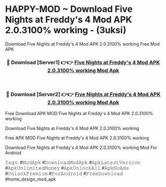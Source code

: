# HAPPY-MOD ~ Download Five Nights at Freddy's 4 Mod APK 2.0.3100% working - (3uksi)
Download Five Nights at Freddy's 4 Mod APK 2.0.3100% working Free Mod APK

<div align="center">
<h3>🔴 Download [Server1] 👉👉 <a href="https://apk-comot.site?title=Five_Nights_at_Freddy's_4_Mod_APK_2.0.3100%_working">Five Nights at Freddy's 4 Mod APK 2.0.3100% working Mod Apk</a></h3><br>

<h3>🔴 Download [Server2] 👉👉 <a href="https://apk-comot.site?title=Five_Nights_at_Freddy's_4_Mod_APK_2.0.3100%_working">Five Nights at Freddy's 4 Mod APK 2.0.3100% working Mod Apk</a></h3>
</div>


Free Download APK MOD Five Nights at Freddy's 4 Mod APK 2.0.3100% working

Download Five Nights at Freddy's 4 Mod APK 2.0.3100% working 

Free APK MOD Five Nights at Freddy's 4 Mod APK 2.0.3100% working 

Download Five Nights at Freddy's 4 Mod APK 2.0.3100% working Mod For Android

𝚃𝚊𝚐𝚜: #𝙼𝚘𝚍𝙰𝚙𝚔 #𝙳𝚘𝚠𝚗𝚕𝚘𝚊𝚍𝙼𝚘𝚍𝙰𝚙𝚔 #𝙰𝚙𝚔𝙻𝚊𝚝𝚎𝚜𝚝𝚅𝚎𝚛𝚜𝚒𝚘𝚗 #𝙰𝚙𝚔𝚄𝚗𝚕𝚒𝚖𝚒𝚝𝚎𝚍𝙼𝚘𝚗𝚎𝚢 #𝙰𝚙𝚔𝚄𝚗𝚕𝚘𝚌𝚔𝙰𝚕𝚕 #𝙰𝚙𝚔𝙽𝚘𝙰𝚍𝚜 #𝚄𝚗𝚕𝚘𝚌𝚔𝙿𝚛𝚎𝚖𝚒𝚞𝚖 #𝙵𝚘𝚛𝙰𝚗𝚍𝚛𝚘𝚒𝚍 #𝙵𝚛𝚎𝚎𝙳𝚘𝚠𝚗𝚕𝚘𝚊𝚍 #home_design_mod_apk